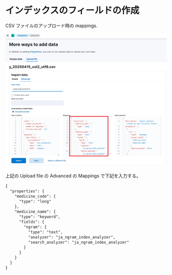 # インデックスのフィールドの作成

CSV ファイルのアップロード時の mappings.

![Mappings](./imgs/elastic-upload-file-4-2-import-data-advanced.png "Mappings")

上記の Upload file の Advanced の Mappings で下記を入力する。

```
{
  "properties": {
    "medicine_code": {
      "type": "long"
    },
    "medicine_name": {
      "type": "keyword",
      "fields": {
        "ngram": {
          "type": "text",
          "analyzer": "ja_ngram_index_analyzer",
          "search_analyzer": "ja_ngram_index_analyzer"
        }
      }
    }
  }
}
```


